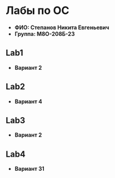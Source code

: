 # Лабы по ОС

- **ФИО: Степанов Никита Евгеньевич**
- **Группа: М8О-208Б-23**

## Lab1
- **Вариант 2**

## Lab2
- **Вариант 4**

## Lab3
- **Вариант 2**

## Lab4
- **Вариант 31**
